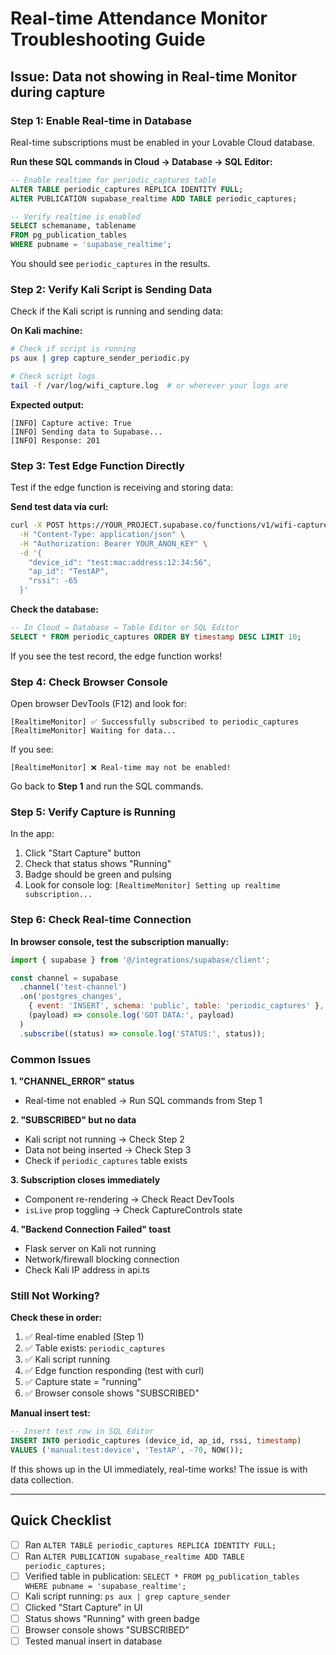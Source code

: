 # Real-time Attendance Monitor Troubleshooting Guide

## Issue: Data not showing in Real-time Monitor during capture

### Step 1: Enable Real-time in Database

Real-time subscriptions must be enabled in your Lovable Cloud database.

**Run these SQL commands in Cloud → Database → SQL Editor:**

```sql
-- Enable realtime for periodic_captures table
ALTER TABLE periodic_captures REPLICA IDENTITY FULL;
ALTER PUBLICATION supabase_realtime ADD TABLE periodic_captures;

-- Verify realtime is enabled
SELECT schemaname, tablename 
FROM pg_publication_tables 
WHERE pubname = 'supabase_realtime';
```

You should see `periodic_captures` in the results.

### Step 2: Verify Kali Script is Sending Data

Check if the Kali script is running and sending data:

**On Kali machine:**
```bash
# Check if script is running
ps aux | grep capture_sender_periodic.py

# Check script logs
tail -f /var/log/wifi_capture.log  # or wherever your logs are
```

**Expected output:**
```
[INFO] Capture active: True
[INFO] Sending data to Supabase...
[INFO] Response: 201
```

### Step 3: Test Edge Function Directly

Test if the edge function is receiving and storing data:

**Send test data via curl:**
```bash
curl -X POST https://YOUR_PROJECT.supabase.co/functions/v1/wifi-capture/capture \
  -H "Content-Type: application/json" \
  -H "Authorization: Bearer YOUR_ANON_KEY" \
  -d '{
    "device_id": "test:mac:address:12:34:56",
    "ap_id": "TestAP",
    "rssi": -65
  }'
```

**Check the database:**
```sql
-- In Cloud → Database → Table Editor or SQL Editor
SELECT * FROM periodic_captures ORDER BY timestamp DESC LIMIT 10;
```

If you see the test record, the edge function works!

### Step 4: Check Browser Console

Open browser DevTools (F12) and look for:

```
[RealtimeMonitor] ✅ Successfully subscribed to periodic_captures
[RealtimeMonitor] Waiting for data...
```

If you see:
```
[RealtimeMonitor] ❌ Real-time may not be enabled!
```

Go back to **Step 1** and run the SQL commands.

### Step 5: Verify Capture is Running

In the app:
1. Click "Start Capture" button
2. Check that status shows "Running"
3. Badge should be green and pulsing
4. Look for console log: `[RealtimeMonitor] Setting up realtime subscription...`

### Step 6: Check Real-time Connection

**In browser console, test the subscription manually:**
```javascript
import { supabase } from '@/integrations/supabase/client';

const channel = supabase
  .channel('test-channel')
  .on('postgres_changes', 
    { event: 'INSERT', schema: 'public', table: 'periodic_captures' },
    (payload) => console.log('GOT DATA:', payload)
  )
  .subscribe((status) => console.log('STATUS:', status));
```

### Common Issues

**1. "CHANNEL_ERROR" status**
- Real-time not enabled → Run SQL commands from Step 1

**2. "SUBSCRIBED" but no data**
- Kali script not running → Check Step 2
- Data not being inserted → Check Step 3
- Check if `periodic_captures` table exists

**3. Subscription closes immediately**
- Component re-rendering → Check React DevTools
- `isLive` prop toggling → Check CaptureControls state

**4. "Backend Connection Failed" toast**
- Flask server on Kali not running
- Network/firewall blocking connection
- Check Kali IP address in api.ts

### Still Not Working?

**Check these in order:**

1. ✅ Real-time enabled (Step 1)
2. ✅ Table exists: `periodic_captures`
3. ✅ Kali script running
4. ✅ Edge function responding (test with curl)
5. ✅ Capture state = "running"
6. ✅ Browser console shows "SUBSCRIBED"

**Manual insert test:**
```sql
-- Insert test row in SQL Editor
INSERT INTO periodic_captures (device_id, ap_id, rssi, timestamp)
VALUES ('manual:test:device', 'TestAP', -70, NOW());
```

If this shows up in the UI immediately, real-time works! The issue is with data collection.

---

## Quick Checklist

- [ ] Ran `ALTER TABLE periodic_captures REPLICA IDENTITY FULL;`
- [ ] Ran `ALTER PUBLICATION supabase_realtime ADD TABLE periodic_captures;`
- [ ] Verified table in publication: `SELECT * FROM pg_publication_tables WHERE pubname = 'supabase_realtime';`
- [ ] Kali script running: `ps aux | grep capture_sender`
- [ ] Clicked "Start Capture" in UI
- [ ] Status shows "Running" with green badge
- [ ] Browser console shows "SUBSCRIBED"
- [ ] Tested manual insert in database

